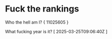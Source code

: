 # Fuck the rankings

Who the hell am I?
{ 11025605 }

What fucking year is it?
[ 2025-03-25T09:06:40Z ]
